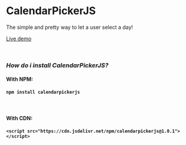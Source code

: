 # CalendarPickerJS

The simple and pretty way to let a user select a day!

[Live demo](https://mathiaspicker.com/CalendarPickerJS)

&nbsp;

### **_How do i install CalendarPickerJS?_**

#### With NPM:

#### `npm install calendarpickerjs`

&nbsp;

#### With CDN:

#### `<script src="https://cdn.jsdelivr.net/npm/calendarpickerjs@1.0.1"></script>`
